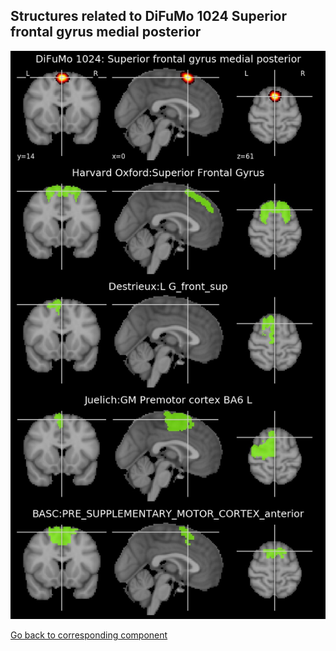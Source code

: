 


## Structures related to DiFuMo 1024 Superior frontal gyrus medial posterior

![318](318.jpg "Structures related to DiFuMo 1024 Superior frontal gyrus medial posterior")

[Go back to corresponding component](https://parietal-inria.github.io/DiFuMo/1024/html/318.html)